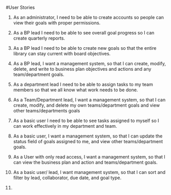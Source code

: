 #User Stories

1. As an administrator, I need to be able to create accounts so people can view their goals with proper permissions.

2. As a BP lead I need to be able to see overall goal progress so I can create quarterly reports.

3. As a BP lead I need to be able to create new goals so that the entire library can stay current with board objectives.

4. As a BP lead, I want a management system, so that I can create, modify, delete, and write to business plan objectives and actions and any team/department goals.  

5. As a department lead I need to be able to assign tasks to my team members so that we all know what work needs to be done.

6. As a Team/Department lead, I want a management system, so that I can create, modify, and delete my own teams/department goals and view other teams/departments goals

7. As a basic user I need to be able to see tasks assigned to myself so I can work effectively in my department and team.

8. As a basic user, I want a management system, so that I can update the status field of goals assigned to me, and view other teams/department goals.

9. As a User with only read access, I want a management system, so that I can view the business plan and action and teams/department goals.

10. As a  basic user/ lead, I want management system, so that I can sort and filter by lead, collaborator, due date, and goal type.

11. 
